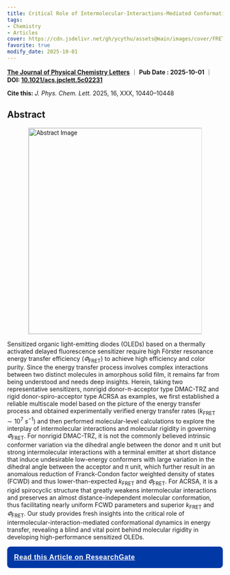 ```yaml
---
title: Critical Role of Intermolecular-Interactions-Mediated Conformational Dynamics in Sensitized OLEDs
tags: 
- Chemistry
- Articles
cover: https://cdn.jsdelivr.net/gh/ycythu/assets@main/images/cover/FRET.jpg
favorite: true
modify_date: 2025-10-01
---
```

<!--more-->
<head>
  <link href='https://fonts.googleapis.com/css?family=Roboto' rel='stylesheet'>
  <style>
    .float-right {
      float: right;
      margin: 0 0 1em 1em;
      width: 30rem;
      max-width: 60%;
      border: .0625rem solid #d7d7d7;
    }
    @media (max-width: 1024px) {
      .float-right {
        float: none;
        display: block;
        margin: 0 auto 1em auto;
        max-width: 80%;
      }
    }
  </style>
</head>
<p>
	<span style="display: inline-block;"><a href="https://pubs.acs.org/journal/jpclcd" target="_blank"><strong>The Journal of Physical Chemistry Letters</strong></a></span> ｜ 
	<span style="display: inline-block;"><strong>Pub Date : 2025-10-01</strong></span> ｜ 
	<span style="display: inline-block;"><strong>DOI: </strong><a href="https://doi.org/10.1021/acs.jpclett.5c02231" target="_blank"><strong>10.1021/acs.jpclett.5c02231</strong></a></span>
</p>

<p>
  <span class="__dimensions_badge_embed__" data-doi="10.1021/acs.jpclett.5c02231" data-hide-zero-citations="true" data-legend="never" data-style="large_rectangle"></span><script async src="https://badge.dimensions.ai/badge.js" charset="utf-8"></script>
  <strong>Cite this: </strong><i>J. Phys. Chem. Lett.</i><span> 2025, 16, XXX, 10440–10448</span>
</p>

## Abstract

<p style="line-height: 1.428; font-family: Roboto,arial,sans-serif;">
<img src="https://cdn.jsdelivr.net/gh/ycythu/assets@main/images/FRET/TOC.jpg" alt="Abstract Image" class="float-right">

Sensitized organic light-emitting diodes (OLEDs) based on a thermally activated delayed fluorescence sensitizer require high Förster resonance energy transfer efficiency ($\varPhi_\text{FRET}$) to achieve high efficiency and color purity. Since the energy transfer process involves complex interactions between two distinct molecules in amorphous solid film, it remains far from being understood and needs deep insights. Herein, taking two representative sensitizers, nonrigid donor-π-acceptor type DMAC-TRZ and rigid donor-spiro-acceptor type ACRSA as examples, we first established a reliable multiscale model based on the picture of the energy transfer process and obtained experimentally verified energy transfer rates ($k_\text{FRET}\sim 10^7\ s^{-1}$) and then performed molecular-level calculations to explore the interplay of intermolecular interactions and molecular rigidity in governing $\varPhi_\text{FRET}$. For nonrigid DMAC-TRZ, it is not the commonly believed intrinsic conformer variation via the dihedral angle between the donor and π unit but strong intermolecular interactions with a terminal emitter at short distance that induce undesirable low-energy conformers with large variation in the dihedral angle between the acceptor and π unit, which further result in an anomalous reduction of Franck-Condon factor weighted density of states (FCWD) and thus lower-than-expected $k_\text{FRET}$ and $\varPhi_\text{FRET}$. For ACRSA, it is a rigid spirocyclic structure that greatly weakens intermolecular interactions and preserves an almost distance-independent molecular conformation, thus facilitating nearly uniform FCWD parameters and superior $k_\text{FRET}$ and $\varPhi_\text{FRET}$. Our study provides fresh insights into the critical role of intermolecular-interaction-mediated conformational dynamics in energy transfer, revealing a blind and vital point behind molecular rigidity in developing high-performance sensitized OLEDs.
</p>

<div style="background-color: #0039a6; color: #fff; padding: 1rem; border-radius: .5rem;">
  <a href="https://www.researchgate.net/publication/396083823_Critical_Role_of_Intermolecular-Interaction-Mediated_Conformational_Dynamics_in_Sensitized_OLEDs" target="_blank" style="display: block; color: #fff; width: 100%;">
    <i class="fa-solid fa-newspaper" style="font-size: 1rem; color: #fff;"></i>
    <span style="font-size: 1rem; font-weight: 600; font-family: tahoma,arial,sans-serif; color: #fff; letter-spacing: 0.04rem;"> Read this Article on ResearchGate</span>
  </a>
</div>
